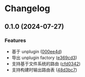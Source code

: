 # Changelog

## 0.1.0 (2024-07-27)


### Features

* 基于 unplugin ([000ee4d](https://github.com/FrontEndDev-org/unplugin-react-pages/commit/000ee4d95ae075135e268c6d0e307aa327b7fb7a))
* 导出 unplugin factory ([e369cd3](https://github.com/FrontEndDev-org/unplugin-react-pages/commit/e369cd337e21f8986bf2f7d4209f02c26ee1b4b1))
* 支持基于文件系统的路由 ([cfd0342](https://github.com/FrontEndDev-org/unplugin-react-pages/commit/cfd0342607924b3e18b49a6a38b6275adffc5ce4))
* 支持构建时输出路由表 ([48d3bc7](https://github.com/FrontEndDev-org/unplugin-react-pages/commit/48d3bc707f808a72074ce29d224385d19faef968))
